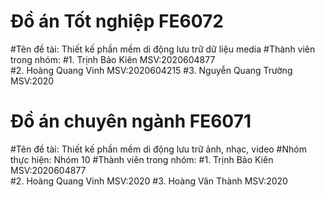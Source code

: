 # Đồ án Tốt nghiệp FE6072
#Tên đề tài: Thiết kế phần mềm di động lưu trữ dữ liệu media
#Thành viên trong nhóm:
       #1. Trịnh Bảo Kiên         MSV:2020604877  
       #2. Hoàng Quang Vinh       MSV:2020604215
       #3. Nguyễn Quang Trường    MSV:2020


# Đồ án chuyên ngành FE6071
#Tên đề tài: Thiết kế phần mềm di động lưu trữ ảnh, nhạc, video
#Nhóm thực hiện: Nhóm 10
#Thành viên trong nhóm:
       #1. Trịnh Bảo Kiên         MSV:2020604877  
       #2. Hoàng Quang Vinh       MSV:2020
       #3. Hoàng Văn Thành        MSV:2020
